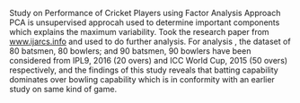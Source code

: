 Study on Performance of Cricket Players using Factor Analysis Approach
PCA is unsupervised approcah used to determine important components which explains the maximum variability.
Took the research paper from www.ijarcs.info and used to do further analysis.
For analysis , the dataset of 80 batsmen, 80 bowlers; and 90 batsmen, 90 bowlers have been considered from IPL9, 2016 (20 overs) and ICC World Cup, 2015 (50 overs) respectively, and the findings of this study reveals that batting capability dominates over bowling capability which is in conformity with an earlier study on same kind of game.
